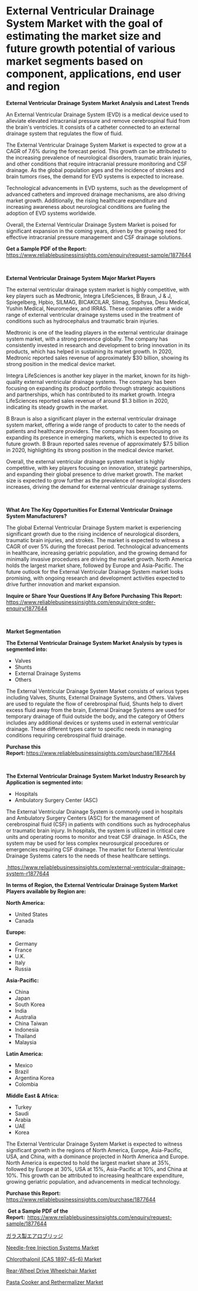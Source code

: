 <p><h1>External Ventricular Drainage System Market with the goal of estimating the market size and future growth potential of various market segments based on component, applications, end user and region</h1></p><p><strong>External Ventricular Drainage System Market Analysis and Latest Trends</strong></p>
<p><p>An External Ventricular Drainage System (EVD) is a medical device used to alleviate elevated intracranial pressure and remove cerebrospinal fluid from the brain's ventricles. It consists of a catheter connected to an external drainage system that regulates the flow of fluid.</p><p>The External Ventricular Drainage System Market is expected to grow at a CAGR of 7.6% during the forecast period. This growth can be attributed to the increasing prevalence of neurological disorders, traumatic brain injuries, and other conditions that require intracranial pressure monitoring and CSF drainage. As the global population ages and the incidence of strokes and brain tumors rises, the demand for EVD systems is expected to increase.</p><p>Technological advancements in EVD systems, such as the development of advanced catheters and improved drainage mechanisms, are also driving market growth. Additionally, the rising healthcare expenditure and increasing awareness about neurological conditions are fueling the adoption of EVD systems worldwide.</p><p>Overall, the External Ventricular Drainage System Market is poised for significant expansion in the coming years, driven by the growing need for effective intracranial pressure management and CSF drainage solutions.</p></p>
<p><strong>Get a Sample PDF of the Report:&nbsp;</strong> <a href="https://www.reliablebusinessinsights.com/enquiry/request-sample/1877644">https://www.reliablebusinessinsights.com/enquiry/request-sample/1877644</a></p>
<p>&nbsp;</p>
<p><strong>External Ventricular Drainage System Major Market Players</strong></p>
<p><p>The external ventricular drainage system market is highly competitive, with key players such as Medtronic, Integra LifeSciences, B Braun, J & J, Spiegelberg, Hpbio, SILMAG, BICAKCILAR, Silmag, Sophysa, Desu Medical, Yushin Medical, Neuromedex, and IRRAS. These companies offer a wide range of external ventricular drainage systems used in the treatment of conditions such as hydrocephalus and traumatic brain injuries.</p><p>Medtronic is one of the leading players in the external ventricular drainage system market, with a strong presence globally. The company has consistently invested in research and development to bring innovation in its products, which has helped in sustaining its market growth. In 2020, Medtronic reported sales revenue of approximately $30 billion, showing its strong position in the medical device market.</p><p>Integra LifeSciences is another key player in the market, known for its high-quality external ventricular drainage systems. The company has been focusing on expanding its product portfolio through strategic acquisitions and partnerships, which has contributed to its market growth. Integra LifeSciences reported sales revenue of around $1.3 billion in 2020, indicating its steady growth in the market.</p><p>B Braun is also a significant player in the external ventricular drainage system market, offering a wide range of products to cater to the needs of patients and healthcare providers. The company has been focusing on expanding its presence in emerging markets, which is expected to drive its future growth. B Braun reported sales revenue of approximately $7.5 billion in 2020, highlighting its strong position in the medical device market.</p><p>Overall, the external ventricular drainage system market is highly competitive, with key players focusing on innovation, strategic partnerships, and expanding their global presence to drive market growth. The market size is expected to grow further as the prevalence of neurological disorders increases, driving the demand for external ventricular drainage systems.</p></p>
<p>&nbsp;</p>
<p><strong>What Are The Key Opportunities For External Ventricular Drainage System Manufacturers?</strong></p>
<p><p>The global External Ventricular Drainage System market is experiencing significant growth due to the rising incidence of neurological disorders, traumatic brain injuries, and strokes. The market is expected to witness a CAGR of over 5% during the forecast period. Technological advancements in healthcare, increasing geriatric population, and the growing demand for minimally invasive procedures are driving the market growth. North America holds the largest market share, followed by Europe and Asia-Pacific. The future outlook for the External Ventricular Drainage System market looks promising, with ongoing research and development activities expected to drive further innovation and market expansion.</p></p>
<p><strong>Inquire or Share Your Questions If Any Before Purchasing This Report:</strong> <a href="https://www.reliablebusinessinsights.com/enquiry/pre-order-enquiry/1877644">https://www.reliablebusinessinsights.com/enquiry/pre-order-enquiry/1877644</a></p>
<p>&nbsp;</p>
<p><strong>Market Segmentation</strong></p>
<p><strong>The External Ventricular Drainage System Market Analysis by types is segmented into:</strong></p>
<p><ul><li>Valves</li><li>Shunts</li><li>External Drainage Systems</li><li>Others</li></ul></p>
<p><p>The External Ventricular Drainage System Market consists of various types including Valves, Shunts, External Drainage Systems, and Others. Valves are used to regulate the flow of cerebrospinal fluid, Shunts help to divert excess fluid away from the brain, External Drainage Systems are used for temporary drainage of fluid outside the body, and the category of Others includes any additional devices or systems used in external ventricular drainage. These different types cater to specific needs in managing conditions requiring cerebrospinal fluid drainage.</p></p>
<p><strong>Purchase this Report:&nbsp;</strong><a href="https://www.reliablebusinessinsights.com/purchase/1877644">https://www.reliablebusinessinsights.com/purchase/1877644</a></p>
<p>&nbsp;</p>
<p><strong>The External Ventricular Drainage System Market Industry Research by Application is segmented into:</strong></p>
<p><ul><li>Hospitals</li><li>Ambulatory Surgery Center (ASC)</li></ul></p>
<p><p>The External Ventricular Drainage System is commonly used in hospitals and Ambulatory Surgery Centers (ASC) for the management of cerebrospinal fluid (CSF) in patients with conditions such as hydrocephalus or traumatic brain injury. In hospitals, the system is utilized in critical care units and operating rooms to monitor and treat CSF drainage. In ASCs, the system may be used for less complex neurosurgical procedures or emergencies requiring CSF drainage. The market for External Ventricular Drainage Systems caters to the needs of these healthcare settings.</p></p>
<p><a href="https://www.reliablebusinessinsights.com/external-ventricular-drainage-system-r1877644">&nbsp;https://www.reliablebusinessinsights.com/external-ventricular-drainage-system-r1877644</a></p>
<p><strong>In terms of Region, the External Ventricular Drainage System Market Players available by Region are:</strong></p>
<p>
    <p> <strong> North America: </strong>
        <ul>
            <li>United States</li>
            <li>Canada</li>
        </ul>
        </p> 
    <p> <strong> Europe: </strong>
        <ul>
            <li>Germany</li>
            <li>France</li>
            <li>U.K.</li>
            <li>Italy</li>
            <li>Russia</li>
        </ul>
        </p> 
    <p> <strong> Asia-Pacific: </strong>
        <ul>
            <li>China</li>
            <li>Japan</li>
            <li>South Korea</li>
            <li>India</li>
            <li>Australia</li>
            <li>China Taiwan</li>
            <li>Indonesia</li>
            <li>Thailand</li>
            <li>Malaysia</li>
        </ul>
        </p> 
    <p> <strong> Latin America: </strong>
        <ul>
            <li>Mexico</li>
            <li>Brazil</li>
            <li>Argentina Korea</li>
            <li>Colombia</li>
        </ul>
        </p> 
    <p> <strong> Middle East & Africa: </strong>
        <ul>
            <li>Turkey</li>
            <li>Saudi</li>
            <li>Arabia</li>
            <li>UAE</li>
            <li>Korea</li>
        </ul>
    </p>
    </p>
<p><p>The External Ventricular Drainage System Market is expected to witness significant growth in the regions of North America, Europe, Asia-Pacific, USA, and China, with a dominance projected in North America and Europe. North America is expected to hold the largest market share at 35%, followed by Europe at 30%, USA at 15%, Asia-Pacific at 10%, and China at 10%. This growth can be attributed to increasing healthcare expenditure, growing geriatric population, and advancements in medical technology.</p></p>
<p><strong>Purchase this Report: </strong><a href="https://www.reliablebusinessinsights.com/purchase/1877644">https://www.reliablebusinessinsights.com/purchase/1877644</a></p>
<p>&nbsp;<strong>Get a Sample PDF of the Report:&nbsp;&nbsp;</strong><a href="https://www.reliablebusinessinsights.com/enquiry/request-sample/1877644">https://www.reliablebusinessinsights.com/enquiry/request-sample/1877644</a></p>
<p><strong></strong></p>
<p><p><a href="https://github.com/TysonKub/Market-Research-Report-List-1/blob/main/2743450168833.md">ガラス製エアロブリッジ</a></p><p><a href="https://www.linkedin.com/pulse/analyzing-needle-free-injection-systems-market-dynamics-0d8he">Needle-free Injection Systems Market</a></p><p><a href="https://www.linkedin.com/pulse/navigating-global-chlorothalonil-cas-1897-45-6-market-2hjde">Chlorothalonil (CAS 1897-45-6) Market</a></p><p><a href="https://github.com/Paul14Anderson63/Market-Research-Report-List-5/blob/main/rear-wheel-drive-wheelchair-market.md">Rear-Wheel Drive Wheelchair Market</a></p><p><a href="https://github.com/mabutironaldo/Market-Research-Report-List-5/blob/main/pasta-cooker-and-rethermalizer-market.md">Pasta Cooker and Rethermalizer Market</a></p></p>